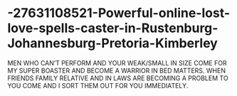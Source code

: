 # -27631108521-Powerful-online-lost-love-spells-caster-in-Rustenburg-Johannesburg-Pretoria-Kimberley
MEN WHO CAN’T PERFORM AND YOUR WEAK/SMALL IN SIZE COME FOR MY SUPER BOASTER AND BECOME A WARRIOR IN BED MATTERS. WHEN FRIENDS FAMILY RELATIVE AND IN LAWS ARE BECOMING A PROBLEM TO YOU COME AND I SORT THEM OUT FOR YOU IMMEDIATELY.
